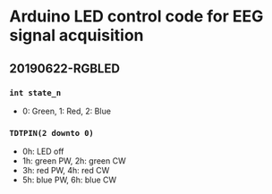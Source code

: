# Arduino LED control code for EEG signal acquisition

## 20190622-RGBLED

### `int state_n `

- 0: Green, 1: Red, 2: Blue

### `TDTPIN(2 downto 0)`

- 0h: LED off 
- 1h: green PW, 2h: green CW 
- 3h: red PW,   4h: red CW 
- 5h: blue PW,  6h: blue CW 